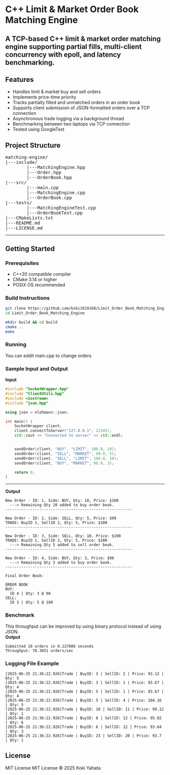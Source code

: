 # C++ Limit & Market Order Book Matching Engine

A TCP-based C++ limit & market order matching engine supporting partial fills, multi-client concurrency with epoll, and latency benchmarking.
---

## Features
- Handles limit & market buy and sell orders
- Implements price-time priority
- Tracks partially filled and unmatched orders in an order book
- Supports client submission of JSON-formatted orders over a TCP connection
- Asynchronous trade logging via a background thread
- Benchmarking between two laptops via TCP connection
- Tested using GoogleTest

## Project Structure
<pre>
matching-engine/
|---include/
        |---MatchingEngine.hpp
        |---Order.hpp
        |---OrderBook.hpp
|---src/
        |---main.cpp
        |---MatchingEngine.cpp
        |---OrderBook.cpp
|---tests/
        |---MatchingEngineTest.cpp
        |---OrderBookTest.cpp
|---CMakeLists.txt
|---README.md
|---LICENSE.md
</pre>

---

## Getting Started

### Prerequisites

- C++20 compatible compiler
- CMake 3.14 or higher
- POSIX OS recommended

### Build Instructions
```bash
git clone https://github.com/koki1610168/Limit_Order_Book_Matching_Engine.git
cd Limit_Order_Book_Matching_Engine

mkdir build && cd build
cmake ..
make
```

### Running
You can eddit main.cpp to change orders

### Sample Input and Output
**Input**
```cpp
#include "SocketWrapper.hpp"
#include "ClientUtils.hpp"
#include <iostream>
#include "json.hpp"

using json = nlohmann::json;

int main() {
    SocketWrapper client;
    client.connectToServer("127.0.0.1", 12345);
    std::cout << "Connected to server" << std::endl;


    sendOrder(client, "BUY", "LIMIT", 100.0, 10);
    sendOrder(client, "SELL", "MARKET", 99.0, 5);
    sendOrder(client, "SELL", "LIMIT", 100.0, 10);
    sendOrder(client, "BUY", "MARKET", 98.0, 3);

    return 0;
}
```
---
**Output**
```
New Order - ID: 1, Side: BUY, Qty: 10, Price: $100
  ---> Remaining Qty 10 added to buy order book.
--------------------------------------------------------

New Order - ID: 2, Side: SELL, Qty: 5, Price: $99
TRADE: BuyID 1, SellID 2, Qty: 5, Price: $100
--------------------------------------------------------

New Order - ID: 3, Side: SELL, Qty: 10, Price: $100
TRADE: BuyID 1, SellID 3, Qty: 5, Price: $100
  ---> Remaining Qty 5 added to sell order book.
--------------------------------------------------------

New Order - ID: 4, Side: BUY, Qty: 3, Price: $98
  ---> Remaining Qty 3 added to buy order book.
--------------------------------------------------------

Final Order Book:

ORDER BOOK
BUY:
  ID 4 | Qty: 3 @ 98
SELL:
  ID 3 | Qty: 5 @ 100
```

### Benchmark
This throughput can be improved by using binary protocol instead of using JSON.\
**Output**
```
Submitted 10 orders in 0.127608 seconds
Throughput: 78.3651 orders/sec
```

### Logging File Example
```
[2025-06-25 21:36:22.926]Trade | BuyID: 3 | SellID: 2 | Price: 93.12 | Qty: 5
[2025-06-25 21:36:22.926]Trade | BuyID: 3 | SellID: 1 | Price: 93.67 | Qty: 4
[2025-06-25 21:36:22.926]Trade | BuyID: 5 | SellID: 1 | Price: 93.67 | Qty: 4
[2025-06-25 21:36:22.926]Trade | BuyID: 5 | SellID: 4 | Price: 104.16 | Qty: 5
[2025-06-25 21:36:22.926]Trade | BuyID: 10 | SellID: 11 | Price: 99.12 | Qty: 1
[2025-06-25 21:36:22.926]Trade | BuyID: 8 | SellID: 12 | Price: 95.82 | Qty: 6
[2025-06-25 21:36:22.926]Trade | BuyID: 6 | SellID: 12 | Price: 93.64 | Qty: 3
[2025-06-25 21:36:22.926]Trade | BuyID: 23 | SellID: 20 | Price: 93.7 | Qty: 1
```
## License
MIT License 
MIT License © 2025 Koki Yahata